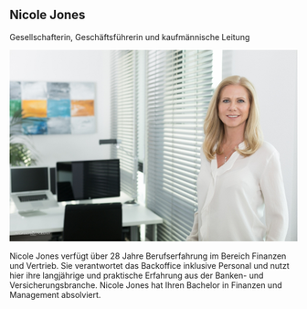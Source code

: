 ## Nicole Jones

Gesellschafterin, Geschäftsführerin und kaufmännische Leitung

![](/assets/images/about_us/full_image/nicole.jones.jpg)

Nicole Jones verfügt über 28 Jahre Berufserfahrung im Bereich Finanzen und Vertrieb.
Sie verantwortet das Backoffice inklusive Personal und nutzt hier ihre langjährige und praktische Erfahrung aus der
Banken- und Versicherungsbranche. Nicole Jones hat Ihren Bachelor in Finanzen und Management absolviert.

